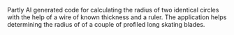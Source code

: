 Partly AI generated code for calculating the radius of two identical circles with the help of a wire of known thickness and a ruler.
The application helps determining the radius of of a couple of profiled long skating blades.
